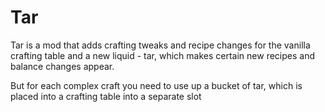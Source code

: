 # Tar

Tar is a mod that adds crafting tweaks and recipe changes for the vanilla crafting table and a new liquid - tar, which makes certain new recipes and balance changes appear.

But for each complex craft you need to use up a bucket of tar, which is placed into a crafting table into a separate slot
